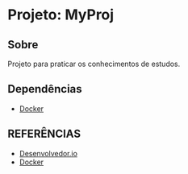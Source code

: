 # Projeto: MyProj

## Sobre
Projeto para praticar os conhecimentos de estudos.

## Dependências
* [Docker](https://www.docker.com/)

## REFERÊNCIAS
- [Desenvolvedor.io](https://desenvolvedor.io/inicio)
- [Docker](https://www.docker.com/)
